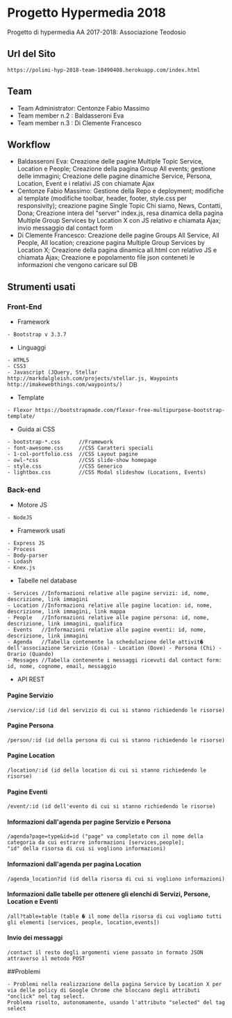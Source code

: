# Progetto Hypermedia 2018
Progetto di hypermedia AA 2017-2018: Associazione Teodosio

## Url del Sito
```
https://polimi-hyp-2018-team-10490408.herokuapp.com/index.html
```
## Team
- Team Administrator: Centonze Fabio Massimo 
- Team member n.2   : Baldasseroni Eva 
- Team member n.3   : Di Clemente Francesco 

## Workflow
- Baldasseroni Eva: Creazione delle pagine Multiple Topic Service, Location e People; Creazione della pagina Group All events; gestione delle immagini; Creazione delle pagine dinamiche Service, Persona, Location, Event e i relativi JS con chiamate Ajax
- Centonze Fabio Massimo: Gestione della Repo e deployment; modifiche al template (modifiche toolbar, header, footer, style.css per responsivity); creazione pagine Single Topic Chi siamo, News, Contatti, Dona; Creazione intera del "server" index.js, resa dinamica della pagina Multiple Group Services by Location X con JS relativo e chiamata Ajax; invio messaggio dal contact form 
- Di Clemente Francesco: Creazione delle pagine Groups All Service, All People, All location; creazione pagina Multiple Group Services by Location X; Creazione della pagina dinamica all.html con relativo JS e chiamata Ajax; Creazione e popolamento file json conteneti le informazioni che vengono caricare sul DB

## Strumenti usati
### Front-End
- Framework
```
- Bootstrap v 3.3.7
```
- Linguaggi
```
- HTML5
- CSS3
- Javascript (JQuery, Stellar http://markdalgleish.com/projects/stellar.js, Waypoints http://imakewebthings.com/waypoints/)
```
- Template
```
- Flexor https://bootstrapmade.com/flexor-free-multipurpose-bootstrap-template/
```
- Guida ai CSS
```
- bootstrap-*.css      //Framework
- font-awesome.css     //CSS Caratteri speciali
- 1-col-portfolio.css  //CSS Layout pagine
- owl-*css             //CSS slide-show homepage
- style.css            //CSS Generico
- lightbox.css         //CSS Modal slideshow (Locations, Events)
```
### Back-end
- Motore JS
```
- NodeJS
```
- Framework usati
```
- Express JS      
- Process
- Body-parser
- Lodash
- Knex.js
```
- Tabelle nel database
```
- Services //Informazioni relative alle pagine servizi: id, nome, descrizione, link immagini    
- Location //Informazioni relative alle pagine location: id, nome, descrizione, link immagini, link mappa
- People   //Informazioni relative alle pagine persona: id, nome, descrizione, link immagini, qualifica
- Events   //Informazioni relative alle pagine eventi: id, nome, descrizione, link immagini
- Agenda   //Tabella contenente la schedulazione delle attivit� dell'associazione Servizio (Cosa) - Location (Dove) - Persona (Chi) - Orario (Quando)
- Messages //Tabella contenente i messaggi ricevuti dal contact form: id, nome, cognome, email, messaggio
```
- API REST
#### Pagine Servizio
```
/service/:id (id del servizio di cui si stanno richiedendo le risorse) 
```
#### Pagine Persona
```
/person/:id (id della persona di cui si stanno richiedendo le risorse) 
```
#### Pagine Location
```
/location/:id (id della location di cui si stanno richiedendo le risorse) 
```
#### Pagine Eventi
```
/event/:id (id dell'evento di cui si stanno richiedendo le risorse) 
```
#### Informazioni dall'agenda per pagine Servizio e Persona
```
/agenda?page=type&id=id ("page" va completato con il nome della categoria da cui estrarre informazioni [services,people]; 
"id" della risorsa di cui si vogliono informazioni)

```
#### Informazioni dall'agenda per pagina Location
```
/agenda_location?id (id della risorsa di cui si vogliono informazioni)

```
#### Informazioni dalle tabelle per ottenere gli elenchi di Servizi, Persone, Location e Eventi
```
/all?table=table (table � il nome della risorsa di cui vogliamo tutti gli elementi [services, people, location,events])

```
#### Invio dei messaggi
```
/contact il resto degli argomenti viene passato in formato JSON attraverso il metodo POST

```

##Problemi
```
- Problemi nella realizzazione della pagina Service by Location X per via delle policy di Google Chrome che bloccano degli attributi "onclick" nel tag select.
Problema risolto, autonomamente, usando l'attributo "selected" del tag select 
```
